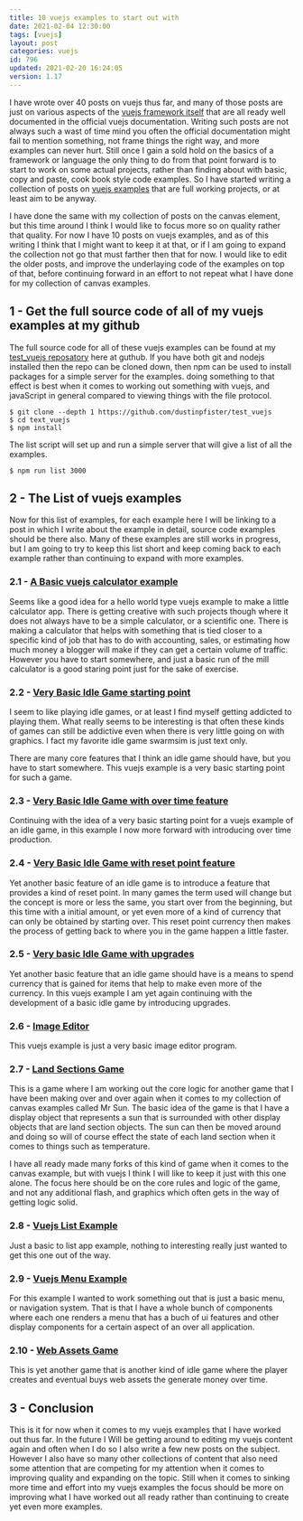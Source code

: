 ```yaml
---
title: 10 vuejs examples to start out with
date: 2021-02-04 12:30:00
tags: [vuejs]
layout: post
categories: vuejs
id: 796
updated: 2021-02-20 16:24:05
version: 1.17
---
```


I have wrote over 40 posts on vuejs thus far, and many of those posts are just on various aspects of the [vuejs framework itself](/2021/02/05/vuejs/) that are all ready well documented in the official vuejs documentation. Writing such posts are not always such a wast of time mind you often the official documentation might fail to mention something, not frame things the right way, and more examples can never hurt. Still once I gain a sold hold on the basics of a framework or language the only thing to do from that point forward is to start to work on some actual projects, rather than finding about with basic, copy and paste, cook book style code examples. So I have started writing a collection of posts on [vuejs examples](https://vuejsexamples.com/) that are full working projects, or at least aim to be anyway.

I have done the same with my collection of posts on the canvas element, but this time around I think I would like to focus more so on quality rather that quality. For now I have 10 posts on vuejs examples, and as of this writing I think that I might want to keep it at that, or if I am going to expand the collection not go that must farther then that for now. I would like to edit the older posts, and improve the underlaying code of the examples on top of that, before continuing forward in an effort to not repeat what I have done for my collection of canvas examples.

<!-- more -->

## 1 - Get the full source code of all of my vuejs examples at my github

The full source code for all of these vuejs examples can be found at my [test\_vuejs reposatory](https://github.com/dustinpfister/test_vuejs) here at guthub. If you have both git and nodejs installed then the repo can be cloned down, then npm can be used to install packages for a simple server for the examples. doing something to that effect is best when it comes to working out something with vuejs, and javaScript in general compared to viewing things with the file protocol.

```
$ git clone --depth 1 https://github.com/dustinpfister/test_vuejs
$ cd text_vuejs
$ npm install
```

The list script will set up and run a simple server that will give a list of all the examples.

```
$ npm run list 3000
```

## 2 - The List of vuejs examples

Now for this list of examples, for each example here I will be linking to a post in which I write about the example in detail, source code examples should be there also. Many of these examples are still works in progress, but I am going to try to keep this list short and keep coming back to each example rather than continuing to expand with more examples.

### 2.1 - [A Basic vuejs calculator example](/2020/02/14/vuejs-example-calculator)

Seems like a good idea for a hello world type vuejs example to make a little calculator app. There is getting creative with such projects though where it does not always have to be a simple calculator, or a scientific one. There is making a calculator that helps with something that is tied closer to a specific kind of job that has to do with accounting, sales, or estimating how much money a blogger will make if they can get a certain volume of traffic. However you have to start somewhere, and just a basic run of the mill calculator is a good staring point just for the sake of exercise.

### 2.2 - [Very Basic Idle Game starting point](/2021/01/25/vuejs-example-idle-game)

I seem to like playing idle games, or at least I find myself getting addicted to playing them. What really seems to be interesting is that often these kinds of games can still be addictive even when there is very little going on with graphics. I fact my favorite idle game swarmsim is just text only.

There are many core features that I think an idle game should have, but you have to start somewhere. This vuejs example is a very basic starting point for such a game.

### 2.3 - [Very Basic Idle Game with over time feature](/2021/01/26/vuejs-example-idle-game-over-time)

Continuing with the idea of a very basic starting point for a vuejs example of an idle game, in this example I now more forward with introducing over time production.


### 2.4 - [Very Basic Idle Game with reset point feature](/2021/01/28/vuejs-example-idle-game-reset)

Yet another basic feature of an idle game is to introduce a feature that provides a kind of reset point. In many games the term used will change but the concept is more or less the same, you start over from the beginning, but this time with a initial amount, or yet even more of a kind of currency that can only be obtained by starting over. This reset point currency then makes the process of getting back to where you in the game happen a little faster.

### 2.5 - [Very basic Idle Game with upgrades](/2021/01/27/vuejs-example-idle-game-upgrades/)

Yet another basic feature that an idle game should have is a means to spend currency that is gained for items that help to make even more of the currency. In this vuejs example I am yet again continuing with the development of a basic idle game by introducing upgrades.

### 2.6 - [Image Editor](/2020/07/27/vuejs-example-image-edit)

This vuejs example is just a very basic image editor program.

### 2.7 - [Land Sections Game](/2021/02/02/vuejs-example-land-sections/)

This is a game where I am working out the core logic for another game that I have been making over and over again when it comes to my collection of canvas examples called Mr Sun. The basic idea of the game is that I have a display object that represents a sun that is surrounded with other display objects that are land section objects. The sun can then be moved around and doing so will of course effect the state of each land section when it comes to things such as temperature.

I have all ready made many forks of this kind of game when it comes to the canvas example, but with vuejs I think I will like to keep it just with this one alone. The focus here should be on the core rules and logic of the game, and not any additional flash, and graphics which often gets in the way of getting logic solid.

### 2.8 - [Vuejs List Example](/2020/02/18/vuejs-example-list/)

Just a basic to list app example, nothing to interesting really just wanted to get this one out of the way.

### 2.9 - [Vuejs Menu Example](/2021/02/01/vuejs-example-menu/)

For this example I wanted to work something out that is just a basic menu, or navigation system. That is that I have a whole bunch of components where each one renders a menu that has a buch of ui features and other display components for a certain aspect of an over all application.

### 2.10 - [Web Assets Game](/2021/02/03/vuejs-example-web-assets/)

This is yet another game that is another kind of idle game where the player creates and eventual buys web assets the generate money over time.

## 3 - Conclusion

This is it for now when it comes to my vuejs examples that I have worked out thus far. In the future I Will be getting around to editing my vuejs content again and often when I do so I also write a few new posts on the subject. However I also have so many other collections of content that also need some attention that are competing for my attention when it comes to improving quality and expanding on the topic. Still when it comes to sinking more time and effort into my vuejs examples the focus should be more on improving what I have worked out all ready rather than continuing to create yet even more examples.
